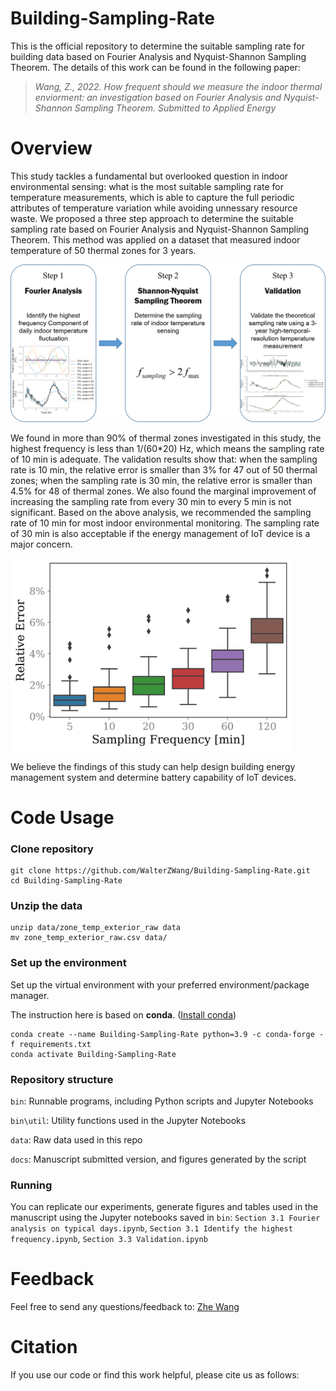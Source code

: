 # Building-Sampling-Rate

This is the official repository to determine the suitable sampling rate for building data based on Fourier Analysis and Nyquist-Shannon Sampling Theorem. The details of this work can be found in the following paper:

> *Wang, Z., 2022. How frequent should we measure the indoor thermal enviorment: an investigation based on Fourier Analysis and Nyquist-Shannon Sampling Theorem. Submitted to Applied Energy*

<!--- [[paper]](https://doi.org/10.1016/j.adapen.2021.100061) --->

# Overview
This study tackles a fundamental but overlooked question in indoor environmental sensing: what is the most suitable sampling rate for temperature measurements, which is able to capture the full periodic attributes of temperature variation while avoiding unnessary resource waste. We proposed a three step approach to determine the suitable sampling rate based on Fourier Analysis and Nyquist-Shannon Sampling Theorem. This method was applied on a dataset that measured indoor temperature of 50 thermal zones for 3 years. 

<img src="docs/fig/workflow.png" width="1000" />

We found in more than 90% of thermal zones investigated in this study, the highest frequency is less than 1/(60*20) Hz, which means the sampling rate of 10 min is adequate. The validation results show that: when the sampling rate is 10 min, the relative error is smaller than 3% for 47 out of 50 thermal zones; when the sampling rate is 30 min, the relative error is smaller than 4.5% for 48 of thermal zones. We also found the marginal improvement of increasing the sampling rate from every 30 min to every 5 min is not significant. Based on the above analysis, we recommended the sampling rate of 10 min for most indoor environmental monitoring. The sampling rate of 30 min is also acceptable if the energy management of IoT device is a major concern. 

<img src="docs/fig/compare_sampling_rate.png" width="450" />

We believe the findings of this study can help design building energy management system and determine battery capability of IoT devices.



# Code Usage
### Clone repository
```
git clone https://github.com/WalterZWang/Building-Sampling-Rate.git
cd Building-Sampling-Rate
```

### Unzip the data
```
unzip data/zone_temp_exterior_raw data
mv zone_temp_exterior_raw.csv data/
```


### Set up the environment
Set up the virtual environment with your preferred environment/package manager.

The instruction here is based on **conda**. ([Install conda](https://docs.anaconda.com/anaconda/install/))
```
conda create --name Building-Sampling-Rate python=3.9 -c conda-forge -f requirements.txt
conda activate Building-Sampling-Rate
```


### Repository structure
``bin``: Runnable programs, including Python scripts and Jupyter Notebooks

``bin\util``: Utility functions used in the Jupyter Notebooks

``data``: Raw data used in this repo

``docs``: Manuscript submitted version, and figures generated by the script

### Running
You can replicate our experiments, generate figures and tables used in the manuscript using the Jupyter notebooks saved in ``bin``: `Section 3.1 Fourier analysis on typical days.ipynb`, `Section 3.1 Identify the highest frequency.ipynb`, `Section 3.3 Validation.ipynb`

# Feedback

Feel free to send any questions/feedback to: [Zhe Wang](mailto:cezhewang@ust.hk )

# Citation

If you use our code or find this work helpful, please cite us as follows:

<!---  

```
@article{wang2021alphabuilding,
  title={AlphaBuilding ResCommunity: A multi-agent virtual testbed for community-level load coordination},
  author={Wang, Zhe and Chen, Bingqing and Li, Han and Hong, Tianzhen},
  journal={Advances in Applied Energy},
  volume={4},
  pages={100061},
  year={2021},
  publisher={Elsevier}
}
```

--->
